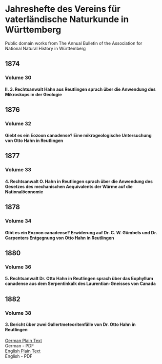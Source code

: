 # Jahreshefte des Vereins für vaterländische Naturkunde in Württemberg

Public domain works from The Annual Bulletin of the Association for National Natural History in Württemberg

## 1874

### Volume 30

#### II. 3. Rechtsanwalt Hahn aus Reutlingen sprach über die Anwendung des Mikroskops in der Geologie

## 1876

### Volume 32

#### Giebt es ein Eozoon canadense? Eine mikrogeologische Untersuchung von Otto Hahn in Reutlingen

## 1877

### Volume 33

#### 4. Rechtsanwalt O. Hahn in Reutlingen sprach über die Anwendung des Gesetzes des mechanischen Aequivalents der Wärme auf die Nationalöconomie

## 1878

### Volume 34

#### Gibt es ein Eozoon canadense? Erwiderung auf Dr. C. W. Gümbels und Dr. Carpenters Entgegnung von Otto Hahn in Reutlingen

## 1880

### Volume 36

#### 5. Rechtsanwalt Dr. Otto Hahn in Reutlingen sprach über das Eophyllum canadense aus dem Serpentinkalk des Laurentian-Gneisses von Canada

## 1882

### Volume 38

#### 3. Bericht über zwei Gallertmeteoritenfälle von Dr. Otto Hahn in Reutlingen

[German Plain Text](1882/38/full-text-german.md)  
German - PDF  
[English Plain Text](1882/38/full-text-english.md)  
English - PDF  
